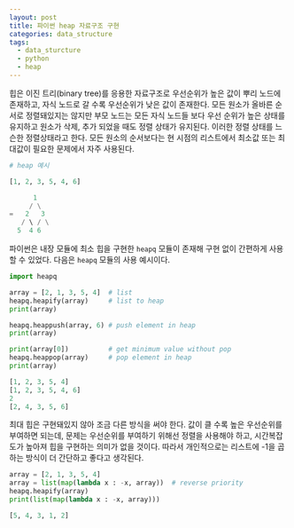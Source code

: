```yaml
---
layout: post
title: 파이썬 heap 자료구조 구현
categories: data_structure
tags:
  - data_sturcture
  - python
  - heap
---
```


힙은 이진 트리(binary tree)를 응용한 자료구조로 우선순위가 높은 값이 뿌리 노드에 존재하고, 자식 노드로 갈 수록 우선순위가 낮은 값이 존재한다. 모든 원소가 올바른 순서로 정렬돼있지는 않지만 부모 노드는 모든 자식 노드들 보다 우선 순위가 높은 상태를 유지하고 원소가 삭제, 추가 되었을 때도 정렬 상태가 유지된다. 이러한 정렬 상태를 느슨한 정렬상태라고 한다. 모든 원소의 순서보다는 현 시점의 리스트에서 최소값 또는 최대값이 필요한 문제에서 자주 사용된다.

```python
# heap 예시

[1, 2, 3, 5, 4, 6]

      1
     / \
=   2   3
   / \ / \
  5  4 6
```

파이썬은 내장 모듈에 최소 힙을 구현한 `heapq` 모듈이 존재해 구현 없이 간편하게 사용할 수 있었다. 다음은 `heapq` 모듈의 사용 예시이다.

```python
import heapq

array = [2, 1, 3, 5, 4]  # list
heapq.heapify(array)     # list to heap
print(array)

heapq.heappush(array, 6) # push element in heap
print(array)

print(array[0])          # get minimum value without pop    
heapq.heappop(array)     # pop element in heap
print(array)
```

```python
[1, 2, 3, 5, 4]
[1, 2, 3, 5, 4, 6]
2
[2, 4, 3, 5, 6]
```

최대 힙은 구현돼있지 않아 조금 다른 방식을 써야 한다. 값이 클 수록 높은 우선순위를 부여하면 되는데, 문제는 우선순위를 부여하기 위해선 정렬을 사용해야 하고, 시간복잡도가 높아져 힙을 구현하는 의미가 없을 것이다. 따라서 개인적으로는 리스트에 -1을 곱하는 방식이 더 간단하고 좋다고 생각된다.

```python
array = [2, 1, 3, 5, 4]
array = list(map(lambda x : -x, array))  # reverse priority
heapq.heapify(array)
print(list(map(lambda x : -x, array)))
```

```python
[5, 4, 3, 1, 2]
```
